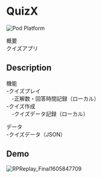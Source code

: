 # QuizX
![Pod Platform](https://img.shields.io/cocoapods/p/AMClockView.svg?style=flat)

概要  
クイズアプリ

## Description
機能  
 -クイズプレイ  
 　-正解数・回答時間記録（ローカル）  
 -クイズ作成  
 　-クイズデータ記録（ローカル）  
   
データ  
 -クイズデータ（JSON）  

## Demo
![RPReplay_Final1605847709](https://user-images.githubusercontent.com/63494353/99760633-8042f700-2b37-11eb-8ac0-2d716ab4fda3.gif)
